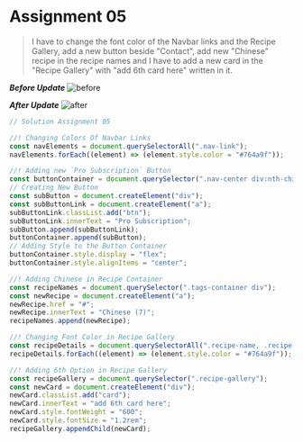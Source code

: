 # Assignment 05

> I have to change the font color of the Navbar links and the Recipe Gallery, add a new button beside "Contact", add new "Chinese" recipe in the recipe names and I have to add a new card in the "Recipe Gallery" with "add 6th card here" written in it.

**_Before Update_**
![before](https://user-images.githubusercontent.com/73052214/219293407-302997a5-094b-4b86-a731-08bda2f9de09.png)

**_After Update_**
![after](https://user-images.githubusercontent.com/73052214/219294889-6ceb9e41-32e0-4ea5-b936-2611339c5de4.png)

```javascript
// Solution Assignment 05

//! Changing Colors Of Navbar Links
const navElements = document.querySelectorAll(".nav-link");
navElements.forEach((element) => (element.style.color = "#764a9f"));

//! Adding new `Pro Subscription` Button
const buttonContainer = document.querySelector(".nav-center div:nth-child(3)");
// Creating New Button
const subButton = document.createElement("div");
const subButtonLink = document.createElement("a");
subButtonLink.classList.add("btn");
subButtonLink.innerText = "Pro Subscription";
subButton.append(subButtonLink);
buttonContainer.append(subButton);
// Adding Style to the Button Container
buttonContainer.style.display = "flex";
buttonContainer.style.alignItems = "center";

//! Adding Chinese in Recipe Container
const recipeNames = document.querySelector(".tags-container div");
const newRecipe = document.createElement("a");
newRecipe.href = "#";
newRecipe.innerText = "Chinese (7)";
recipeNames.append(newRecipe);

//! Changing Font Color in Recipe Gallery
const recipeDetails = document.querySelectorAll(".recipe-name, .recipe-disp");
recipeDetails.forEach((element) => (element.style.color = "#764a9f"));

//! Adding 6th Option in Recipe Gallery
const recipeGallery = document.querySelector(".recipe-gallery");
const newCard = document.createElement("div");
newCard.classList.add("card");
newCard.innerText = "add 6th card here";
newCard.style.fontWeight = "600";
newCard.style.fontSize = "1.2rem";
recipeGallery.appendChild(newCard);
```
